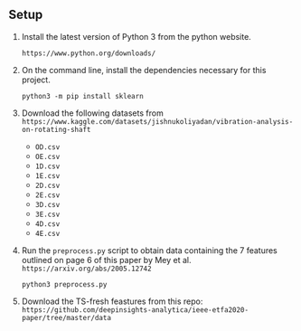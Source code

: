 ## Setup

1) Install the latest version of Python 3 from the python website.

    `https://www.python.org/downloads/`

1) On the command line, install the dependencies necessary for this project.

    `python3 -m pip install sklearn`

1) Download the following datasets from `https://www.kaggle.com/datasets/jishnukoliyadan/vibration-analysis-on-rotating-shaft`

    - `OD.csv`
    - `OE.csv`
    - `1D.csv`
    - `1E.csv`
    - `2D.csv`
    - `2E.csv`
    - `3D.csv`
    - `3E.csv`
    - `4D.csv`
    - `4E.csv`

1) Run the `preprocess.py` script to obtain data containing the 7 features outlined on page 6 of this paper by Mey et al. `https://arxiv.org/abs/2005.12742`

	`python3 preprocess.py`

1) Download the TS-fresh feastures from this repo: `https://github.com/deepinsights-analytica/ieee-etfa2020-paper/tree/master/data`
